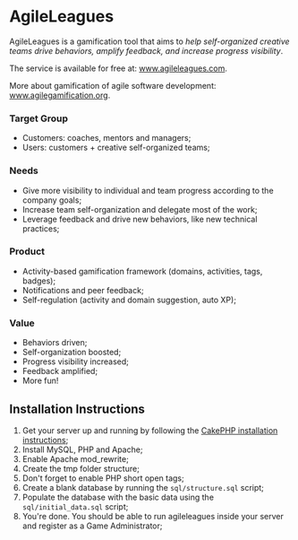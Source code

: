 # AgileLeagues

AgileLeagues is a gamification tool that aims to *help self-organized creative teams drive behaviors, amplify feedback, and increase progress visibility*.

The service is available for free at: www.agileleagues.com.

More about gamification of agile software development: www.agilegamification.org.

### Target Group
- Customers: coaches, mentors and managers;
- Users: customers + creative self-organized teams;

### Needs
- Give more visibility to individual and team progress according to the company goals;
- Increase team self-organization and delegate most of the work;
- Leverage feedback and drive new behaviors, like new technical practices;

### Product
- Activity-based gamification framework (domains, activities, tags, badges);
- Notifications and peer feedback;
- Self-regulation (activity and domain suggestion, auto XP);

### Value
- Behaviors driven;
- Self-organization boosted;
- Progress visibility increased;
- Feedback amplified;
- More fun!

## Installation Instructions

1. Get your server up and running by following the [CakePHP installation instructions](http://book.cakephp.org/2.0/en/installation.html);
  1. Install MySQL, PHP and Apache;
  2. Enable Apache mod_rewrite;
  3. Create the tmp folder structure;
  4. Don't forget to enable PHP short open tags;
2. Create a blank database by running the `sql/structure.sql` script;
3. Populate the database with the basic data using the `sql/initial_data.sql` script;
4. You're done. You should be able to run agileleagues inside your server and register as a Game Administrator;
